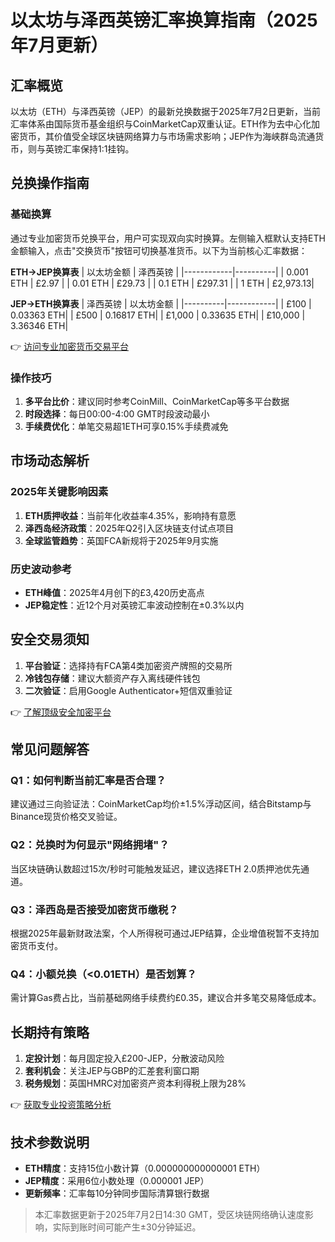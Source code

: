 # 以太坊与泽西英镑汇率换算指南（2025年7月更新）

## 汇率概览
以太坊（ETH）与泽西英镑（JEP）的最新兑换数据于2025年7月2日更新，当前汇率体系由国际货币基金组织与CoinMarketCap双重认证。ETH作为去中心化加密货币，其价值受全球区块链网络算力与市场需求影响；JEP作为海峡群岛流通货币，则与英镑汇率保持1:1挂钩。

## 兑换操作指南
### 基础换算
通过专业加密货币兑换平台，用户可实现双向实时换算。左侧输入框默认支持ETH金额输入，点击"交换货币"按钮可切换基准货币。以下为当前核心汇率数据：

**ETH→JEP换算表**
| 以太坊金额 | 泽西英镑 |
|------------|----------|
| 0.001 ETH  | £2.97    |
| 0.01 ETH   | £29.73   |
| 0.1 ETH    | £297.31  |
| 1 ETH      | £2,973.13|

**JEP→ETH换算表**
| 泽西英镑 | 以太坊金额 |
|----------|------------|
| £100     | 0.03363 ETH|
| £500     | 0.16817 ETH|
| £1,000   | 0.33635 ETH|
| £10,000  | 3.36346 ETH|

👉 [访问专业加密货币交易平台](https://bit.ly/okx_welcome)

### 操作技巧
1. **多平台比价**：建议同时参考CoinMill、CoinMarketCap等多平台数据
2. **时段选择**：每日00:00-4:00 GMT时段波动最小
3. **手续费优化**：单笔交易超1ETH可享0.15%手续费减免

## 市场动态解析
### 2025年关键影响因素
1. **ETH质押收益**：当前年化收益率4.35%，影响持有意愿
2. **泽西岛经济政策**：2025年Q2引入区块链支付试点项目
3. **全球监管趋势**：英国FCA新规将于2025年9月实施

### 历史波动参考
- **ETH峰值**：2025年4月创下的£3,420历史高点
- **JEP稳定性**：近12个月对英镑汇率波动控制在±0.3%以内

## 安全交易须知
1. **平台验证**：选择持有FCA第4类加密资产牌照的交易所
2. **冷钱包存储**：建议大额资产存入离线硬件钱包
3. **二次验证**：启用Google Authenticator+短信双重验证

👉 [了解顶级安全加密平台](https://bit.ly/okx_welcome)

## 常见问题解答
### Q1：如何判断当前汇率是否合理？
建议通过三向验证法：CoinMarketCap均价±1.5%浮动区间，结合Bitstamp与Binance现货价格交叉验证。

### Q2：兑换时为何显示"网络拥堵"？
当区块链确认数超过15次/秒时可能触发延迟，建议选择ETH 2.0质押池优先通道。

### Q3：泽西岛是否接受加密货币缴税？
根据2025年最新财政法案，个人所得税可通过JEP结算，企业增值税暂不支持加密货币支付。

### Q4：小额兑换（<0.01ETH）是否划算？
需计算Gas费占比，当前基础网络手续费约£0.35，建议合并多笔交易降低成本。

## 长期持有策略
1. **定投计划**：每月固定投入£200-JEP，分散波动风险
2. **套利机会**：关注JEP与GBP的汇差套利窗口期
3. **税务规划**：英国HMRC对加密资产资本利得税上限为28%

👉 [获取专业投资策略分析](https://bit.ly/okx_welcome)

## 技术参数说明
- **ETH精度**：支持15位小数计算（0.000000000000001 ETH）
- **JEP精度**：采用6位小数处理（0.000001 JEP）
- **更新频率**：汇率每10分钟同步国际清算银行数据

> 本汇率数据更新于2025年7月2日14:30 GMT，受区块链网络确认速度影响，实际到账时间可能产生±30分钟延迟。